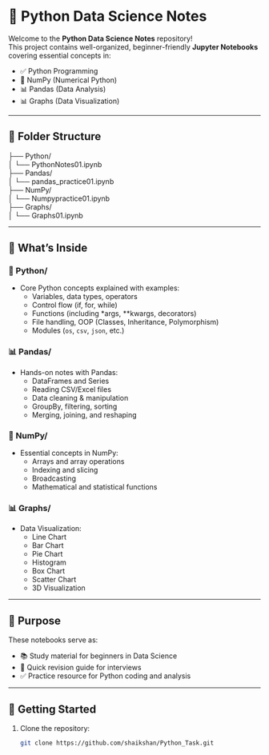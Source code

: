 # 📘 Python Data Science Notes

Welcome to the **Python Data Science Notes** repository!  
This project contains well-organized, beginner-friendly **Jupyter Notebooks** covering essential concepts in:

- ✅ Python Programming
- 🧮 NumPy (Numerical Python)
- 📊 Pandas (Data Analysis)
- 📊 Graphs (Data Visualization)

---

## 📁 Folder Structure

├── Python/ \
│ └── PythonNotes01.ipynb \
├── Pandas/ \
│ └── pandas_practice01.ipynb \
├── NumPy/ \
│ └── Numpypractice01.ipynb \
├── Graphs/ \
│ └── Graphs01.ipynb



---

## 📌 What’s Inside

### 🐍 Python/
- Core Python concepts explained with examples:
  - Variables, data types, operators
  - Control flow (if, for, while)
  - Functions (including *args, **kwargs, decorators)
  - File handling, OOP (Classes, Inheritance, Polymorphism)
  - Modules (`os`, `csv`, `json`, etc.)

### 📊 Pandas/
- Hands-on notes with Pandas:
  - DataFrames and Series
  - Reading CSV/Excel files
  - Data cleaning & manipulation
  - GroupBy, filtering, sorting
  - Merging, joining, and reshaping

### 🧮 NumPy/
- Essential concepts in NumPy:
  - Arrays and array operations
  - Indexing and slicing
  - Broadcasting
  - Mathematical and statistical functions
 
### 📊 Graphs/
- Data Visualization:
   - Line Chart
   - Bar Chart
   - Pie Chart
   - Histogram
   - Box Chart
   - Scatter Chart
   - 3D Visualization


---

## 🎯 Purpose

These notebooks serve as:
- 📚 Study material for beginners in Data Science
- 🔁 Quick revision guide for interviews
- ✅ Practice resource for Python coding and analysis

---

## 🚀 Getting Started

1. Clone the repository:
   ```bash
   git clone https://github.com/shaikshan/Python_Task.git

